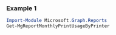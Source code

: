 ### Example 1
``` powershell
Import-Module Microsoft.Graph.Reports
Get-MgReportMonthlyPrintUsageByPrinter
```
